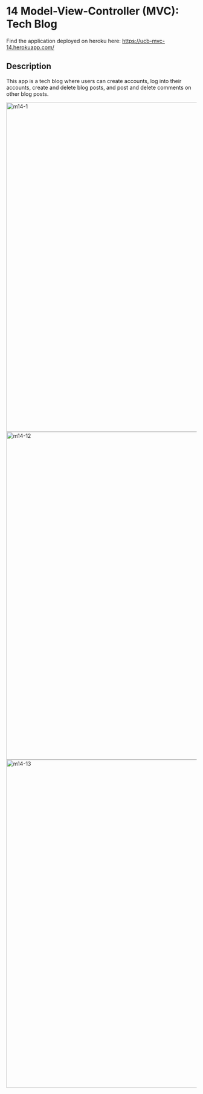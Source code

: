 # 14 Model-View-Controller (MVC): Tech Blog

Find the application deployed on heroku here: https://ucb-mvc-14.herokuapp.com/

## Description

This app is a tech blog where users can create accounts, log into their accounts, create and delete blog posts, and post and delete comments on other blog posts.

<img width="869" alt="m14-1" src="https://user-images.githubusercontent.com/44861723/208351995-24a863b6-7d4b-4692-9eb1-b19bdc870483.png">

<img width="865" alt="m14-12" src="https://user-images.githubusercontent.com/44861723/208352094-7a42779e-80e4-49b4-b813-dedaf389027c.png">

<img width="866" alt="m14-13" src="https://user-images.githubusercontent.com/44861723/208352751-a2aeaa80-dade-490a-be0a-a70943a0e270.png">
